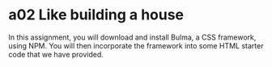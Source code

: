 # a02 Like building a house

In this assignment, you will download and install Bulma, a CSS framework, using NPM. 
You will then incorporate the framework into some HTML starter code that we have provided.
